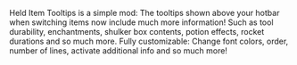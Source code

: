 Held Item Tooltips is a simple mod: The tooltips shown above your hotbar when switching items now include much more information! Such as tool durability, enchantments, shulker box contents, potion effects, rocket durations and so much more. Fully customizable: Change font colors, order, number of lines, activate additional info and so much more!